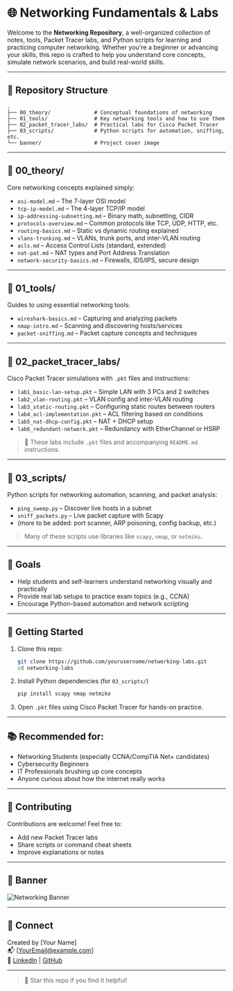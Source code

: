 
# 🌐 Networking Fundamentals & Labs

Welcome to the **Networking Repository**, a well-organized collection of notes, tools, Packet Tracer labs, and Python scripts for learning and practicing computer networking. Whether you're a beginner or advancing your skills, this repo is crafted to help you understand core concepts, simulate network scenarios, and build real-world skills.

---

## 📁 Repository Structure

```
.
├── 00_theory/              # Conceptual foundations of networking
├── 01_tools/               # Key networking tools and how to use them
├── 02_packet_tracer_labs/  # Practical labs for Cisco Packet Tracer
├── 03_scripts/             # Python scripts for automation, sniffing, etc.
└── banner/                 # Project cover image
```

---

## 🧠 00_theory/

Core networking concepts explained simply:
- `osi-model.md` – The 7-layer OSI model
- `tcp-ip-model.md` – The 4-layer TCP/IP model
- `ip-addressing-subnetting.md` – Binary math, subnetting, CIDR
- `protocols-overview.md` – Common protocols like TCP, UDP, HTTP, etc.
- `routing-basics.md` – Static vs dynamic routing explained
- `vlans-trunking.md` – VLANs, trunk ports, and inter-VLAN routing
- `acls.md` – Access Control Lists (standard, extended)
- `nat-pat.md` – NAT types and Port Address Translation
- `network-security-basics.md` – Firewalls, IDS/IPS, secure design

---

## 🧰 01_tools/

Guides to using essential networking tools:
- `wireshark-basics.md` – Capturing and analyzing packets
- `nmap-intro.md` – Scanning and discovering hosts/services
- `packet-sniffing.md` – Packet capture concepts and techniques

---

## 🔬 02_packet_tracer_labs/

Cisco Packet Tracer simulations with `.pkt` files and instructions:
- `lab1_basic-lan-setup.pkt` – Simple LAN with 3 PCs and 2 switches
- `lab2_vlan-routing.pkt` – VLAN config and inter-VLAN routing
- `lab3_static-routing.pkt` – Configuring static routes between routers
- `lab4_acl-implementation.pkt` – ACL filtering based on conditions
- `lab5_nat-dhcp-config.pkt` – NAT + DHCP setup
- `lab6_redundant-network.pkt` – Redundancy with EtherChannel or HSRP

> 📎 These labs include `.pkt` files and accompanying `README.md` instructions.

---

## 🐍 03_scripts/

Python scripts for networking automation, scanning, and packet analysis:
- `ping_sweep.py` – Discover live hosts in a subnet
- `sniff_packets.py` – Live packet capture with Scapy
- (more to be added: port scanner, ARP poisoning, config backup, etc.)

> Many of these scripts use libraries like `scapy`, `nmap`, or `netmiko`.

---

## 🎯 Goals

- Help students and self-learners understand networking visually and practically
- Provide real lab setups to practice exam topics (e.g., CCNA)
- Encourage Python-based automation and network scripting

---

## 🚀 Getting Started

1. Clone this repo:
   ```bash
   git clone https://github.com/yourusername/networking-labs.git
   cd networking-labs
   ```

2. Install Python dependencies (for `03_scripts/`)
   ```bash
   pip install scapy nmap netmiko
   ```

3. Open `.pkt` files using Cisco Packet Tracer for hands-on practice.

---

## 📚 Recommended for:

- Networking Students (especially CCNA/CompTIA Net+ candidates)
- Cybersecurity Beginners
- IT Professionals brushing up core concepts
- Anyone curious about how the internet really works

---

## 🙌 Contributing

Contributions are welcome! Feel free to:
- Add new Packet Tracer labs
- Share scripts or command cheat sheets
- Improve explanations or notes

---

## 📸 Banner

![Networking Banner](banner/Networking.png)

---

## 📧 Connect

Created by [Your Name]  
📬 [YourEmail@example.com]  
🔗 [LinkedIn](https://www.linkedin.com/in/your-profile) | [GitHub](https://github.com/yourusername)

---

> 🌟 Star this repo if you find it helpful!
